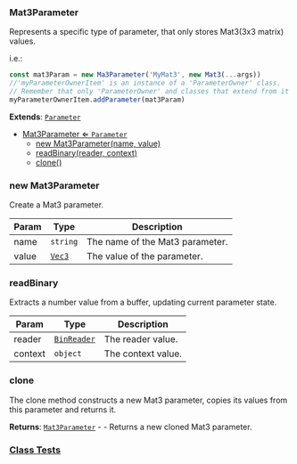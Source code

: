 <a name="Mat3Parameter"></a>

### Mat3Parameter 
Represents a specific type of parameter, that only stores Mat3(3x3 matrix) values.

i.e.:
```javascript
const mat3Param = new Ma3Parameter('MyMat3', new Mat3(...args))
//'myParameterOwnerItem' is an instance of a 'ParameterOwner' class.
// Remember that only 'ParameterOwner' and classes that extend from it can host 'Parameter' objects.
myParameterOwnerItem.addParameter(mat3Param)
```


**Extends**: <code>[Parameter](api/SceneTree\Parameters\Parameter.md)</code>  

* [Mat3Parameter ⇐ <code>Parameter</code>](#Mat3Parameter)
    * [new Mat3Parameter(name, value)](#new-Mat3Parameter)
    * [readBinary(reader, context)](#readBinary)
    * [clone()](#clone)

<a name="new_Mat3Parameter_new"></a>

### new Mat3Parameter
Create a Mat3 parameter.


| Param | Type | Description |
| --- | --- | --- |
| name | <code>string</code> | The name of the Mat3 parameter. |
| value | <code>[Vec3](api/Math\Vec3.md)</code> | The value of the parameter. |

<a name="Mat3Parameter+readBinary"></a>

### readBinary
Extracts a number value from a buffer, updating current parameter state.



| Param | Type | Description |
| --- | --- | --- |
| reader | <code>[BinReader](api/SceneTree\BinReader.md)</code> | The reader value. |
| context | <code>object</code> | The context value. |

<a name="Mat3Parameter+clone"></a>

### clone
The clone method constructs a new Mat3 parameter,
copies its values from this parameter and returns it.


**Returns**: [<code>Mat3Parameter</code>](#Mat3Parameter) - - Returns a new cloned Mat3 parameter.  


### [Class Tests](api/SceneTree\Parameters/Mat3Parameter.test)